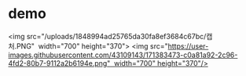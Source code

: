# demo
<img src="/uploads/1848994ad25765da30fa8ef3684c67bc/캡처.PNG"  width="700" height="370">
<img src="https://user-images.githubusercontent.com/43109143/171383473-c0a81a92-2c96-4fd2-80b7-9112a2b6194e.png"  width="700" height="370"/>
